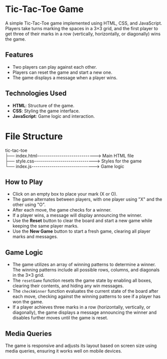 # Tic-Tac-Toe Game

A simple Tic-Tac-Toe game implemented using HTML, CSS, and JavaScript. Players take turns marking the spaces in a 3×3 grid, and the first player to get three of their marks in a row (vertically, horizontally, or diagonally) wins the game.

## Features

- Two players can play against each other.
- Players can reset the game and start a new one.
- The game displays a message when a player wins.

## Technologies Used

- **HTML**: Structure of the game.
- **CSS**: Styling the game interface.
- **JavaScript**: Game logic and interaction.

# File Structure

tic-tac-toe <br />
├── index.html----------------------------->                Main HTML file <br />
├── style.css------------------------------>             Styles for the game <br />
└── index.js------------------------------->                 Game logic

## How to Play

- Click on an empty box to place your mark (X or O).
- The game alternates between players, with one player using "X" and the other using "O".
- After each move, the game checks for a winner.
- If a player wins, a message will display announcing the winner.
- Use the **Reset** button to clear the board and start a new game while keeping the same player marks.
- Use the **New Game** button to start a fresh game, clearing all player marks and messages.

## Game Logic

- The game utilizes an array of winning patterns to determine a winner. The winning patterns include all possible rows, columns, and diagonals in the 3×3 grid.
- The `resetGame` function resets the game state by enabling all boxes, clearing their contents, and hiding any win messages.
- The `checkWinner` function evaluates the current state of the board after each move, checking against the winning patterns to see if a player has won the game.
- If a player achieves three marks in a row (horizontally, vertically, or diagonally), the game displays a message announcing the winner and disables further moves until the game is reset.

## Media Queries

The game is responsive and adjusts its layout based on screen size using media queries, ensuring it works well on mobile devices.

